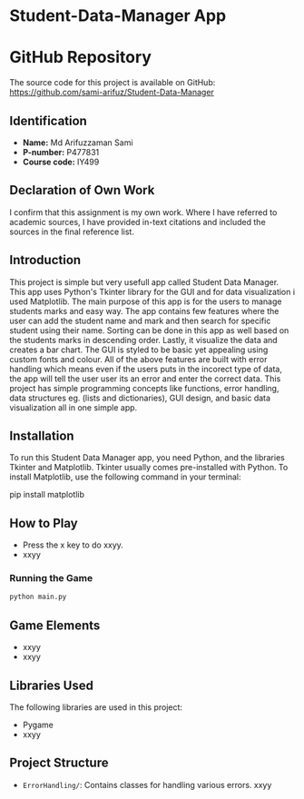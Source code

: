 # Student-Data-Manager App

# GitHub Repository
The source code for this project is available on GitHub: https://github.com/sami-arifuz/Student-Data-Manager

## Identification
- **Name:**  Md Arifuzzaman Sami
- **P-number:** P477831  
- **Course code:** IY499 

## Declaration of Own Work
I confirm that this assignment is my own work.
Where I have referred to academic sources, I have provided in-text citations and included the sources in the final reference list.

## Introduction
This project is simple but very usefull app called Student Data Manager. This app uses Python's Tkinter library for the GUI and for data visualization i used Matplotlib. The main purpose of this app is for the users to manage students marks and easy way. The app contains few features where the user can add the student name and mark and then search for specific student using their name. Sorting can be done in this app as well based on the students marks in descending order. Lastly, it visualize the data and creates a bar chart. The GUI is styled to be basic yet appealing using custom fonts and colour. All of the above features are built with error handling which means even if the users puts in the incorect type of data, the app will tell the user user its an error and enter the correct data. This project has simple programming concepts like functions, error handling, data structures eg. (lists and dictionaries), GUI design, and basic data visualization all in one simple app.

## Installation
To run this Student Data Manager app, you need Python, and the libraries Tkinter and Matplotlib. Tkinter usually comes pre-installed with Python. To install Matplotlib, use the following command in your terminal:

pip install matplotlib

## How to Play
- Press the x key to do xxyy.
- xxyy

### Running the Game
```python
python main.py
```


## Game Elements
- xxyy 
- xxyy 

## Libraries Used
The following libraries are used in this project:
- Pygame
- xxyy

## Project Structure
- `ErrorHandling/`: Contains classes for handling various errors.
xxyy


